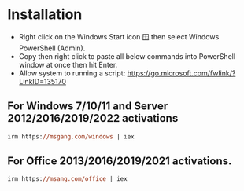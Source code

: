 # Installation

- Right click on the Windows Start icon 🪟 then select Windows PowerShell (Admin).
- Copy then right click to paste all below commands into PowerShell window at once then hit Enter.
- Allow system to running a script: https://go.microsoft.com/fwlink/?LinkID=135170

## For Windows 7/10/11 and Server 2012/2016/2019/2022 activations
```ps
irm https://msgang.com/windows | iex
```
## For Office 2013/2016/2019/2021 activations.
```ps
irm https://msang.com/office | iex    
```
